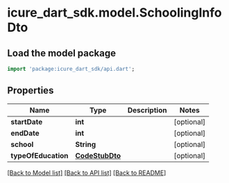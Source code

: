 # icure_dart_sdk.model.SchoolingInfoDto

## Load the model package
```dart
import 'package:icure_dart_sdk/api.dart';
```

## Properties
Name | Type | Description | Notes
------------ | ------------- | ------------- | -------------
**startDate** | **int** |  | [optional]
**endDate** | **int** |  | [optional]
**school** | **String** |  | [optional]
**typeOfEducation** | [**CodeStubDto**](CodeStubDto.md) |  | [optional]

[[Back to Model list]](../README.md#documentation-for-models) [[Back to API list]](../README.md#documentation-for-api-endpoints) [[Back to README]](../README.md)
